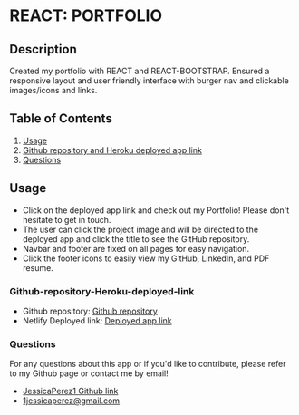 # REACT: PORTFOLIO

## Description

Created my portfolio with REACT and REACT-BOOTSTRAP. Ensured a responsive layout and user friendly interface with burger nav and clickable images/icons and links.

## Table of Contents

1. [Usage](#Usage)
2. [Github repository and Heroku deployed app link](#Github-repository-Heroku-deployed-link)
3. [Questions](#Questions)

## Usage

- Click on the deployed app link and check out my Portfolio! Please don't hesitate to get in touch.
- The user can click the project image and will be directed to the deployed app and click the title to see the GitHub repository.
- Navbar and footer are fixed on all pages for easy navigation.
- Click the footer icons to easily view my GitHub, LinkedIn, and PDF resume.

### Github-repository-Heroku-deployed-link

- Github repository:
  [Github repository](https://github.com/JessicaPerez1/REACT-Portfolio.git)
- Netlify Deployed link:
  [Deployed app link](https://jessica-perez-portfolio.netlify.app/)

### Questions

For any questions about this app or if you'd like to contribute, please refer to my Github page or contact me by email!

- [JessicaPerez1 Github link](https://github.com/JessicaPerez1)
- 1jessicaperez@gmail.com
